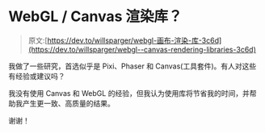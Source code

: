 # WebGL / Canvas 渲染库？

> 原文:[https://dev.to/willsparger/webgl-画布-渲染-库-3c6d](https://dev.to/willsparger/webgl--canvas-rendering-libraries-3c6d)

我做了一些研究，首选似乎是 Pixi、Phaser 和 Canvas(工具套件)。有人对这些有经验或建议吗？

我没有使用 Canvas 和 WebGL 的经验，但我认为使用库将节省我的时间，并帮助我产生更一致、高质量的结果。

谢谢！